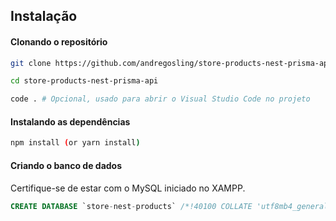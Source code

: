 ## Instalação

#### Clonando o repositório

```bash
git clone https://github.com/andregosling/store-products-nest-prisma-api.git

cd store-products-nest-prisma-api

code . # Opcional, usado para abrir o Visual Studio Code no projeto
```

####  Instalando as dependências

```bash
npm install (or yarn install)
```

#### Criando o banco de dados

Certifique-se de estar com o MySQL iniciado no XAMPP.

```sql
CREATE DATABASE `store-nest-products` /*!40100 COLLATE 'utf8mb4_general_ci' */
```
